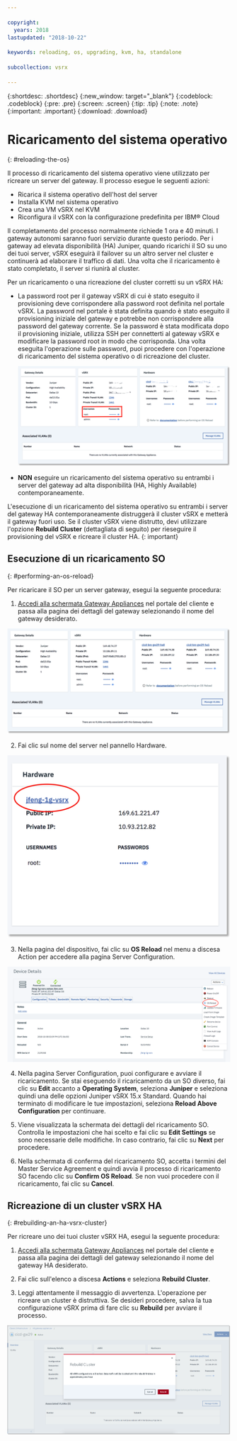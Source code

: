 ```yaml
---

copyright:
  years: 2018
lastupdated: "2018-10-22"

keywords: reloading, os, upgrading, kvm, ha, standalone

subcollection: vsrx

---
```


{:shortdesc: .shortdesc}
{:new_window: target="_blank"}
{:codeblock: .codeblock}
{:pre: .pre}
{:screen: .screen}
{:tip: .tip}
{:note: .note}
{:important: .important}
{:download: .download}

# Ricaricamento del sistema operativo
{: #reloading-the-os}

Il processo di ricaricamento del sistema operativo viene utilizzato per ricreare un server del gateway. Il processo esegue le seguenti azioni:

* Ricarica il sistema operativo dell'host del server
* Installa KVM nel sistema operativo
* Crea una VM vSRX nel KVM
* Riconfigura il vSRX con la configurazione predefinita per IBM® Cloud

Il completamento del processo normalmente richiede 1 ora e 40 minuti. I gateway autonomi saranno fuori servizio durante questo periodo. Per i gateway ad elevata disponibilità (HA) Juniper, quando ricarichi il SO su uno dei tuoi server, vSRX eseguirà il failover su un altro server nel cluster e continuerà ad elaborare il traffico di dati. Una volta che il ricaricamento è stato completato, il server si riunirà al cluster.

Per un ricaricamento o una ricreazione del cluster corretti su un vSRX HA:

* La password root per il gateway vSRX di cui è stato eseguito il provisioning deve corrispondere alla password root definita nel portale vSRX. La password nel portale è stata definita quando è stato eseguito il provisioning iniziale del gateway e potrebbe non corrispondere alla password del gateway corrente. Se la password è stata modificata dopo il provisioning iniziale, utilizza SSH per connetterti al gateway vSRX e modificare la password root in modo che corrisponda. Una volta eseguita l'operazione sulle password, puoi procedere con l'operazione di ricaricamento del sistema operativo o di ricreazione del cluster.

  <img src="images/gw-vsrx-password.png" alt="disegno" style="width: 700px;"/>

* **NON** eseguire un ricaricamento del sistema operativo su entrambi i server del gateway ad alta disponibilità (HA, Highly Available) contemporaneamente.

L'esecuzione di un ricaricamento del sistema operativo su entrambi i server del gateway HA contemporaneamente distruggerà il cluster vSRX e metterà il gateway fuori uso. Se il cluster vSRX viene distrutto, devi utilizzare l'opzione **Rebuild Cluster** (dettagliata di seguito) per rieseguire il provisioning del vSRX e ricreare il cluster HA.
{: important}

## Esecuzione di un ricaricamento SO
{: #performing-an-os-reload}

Per ricaricare il SO per un server gateway, esegui la seguente procedura:

1. [Accedi alla schermata Gateway Appliances](/docs/infrastructure/vsrx?topic=vsrx-viewing-all-your-gateway-appliances) nel portale del cliente e passa alla pagina dei dettagli del gateway selezionando il nome del gateway desiderato.

  <img src="images/gw-sa-details.png" alt="disegno" style="width: 700px;"/>

2. Fai clic sul nome del server nel pannello Hardware.

  ![Server hardware](images/os_hardware.png)

3. Nella pagina del dispositivo, fai clic su **OS Reload** nel menu a discesa Action per accedere alla pagina Server Configuration.

  ![Dettagli del dispositivo](images/os_device_page.png)

4. Nella pagina Server Configuration, puoi configurare e avviare il ricaricamento. Se stai eseguendo il ricaricamento da un SO diverso, fai clic su **Edit** accanto a **Operating System**, seleziona **Juniper** e seleziona quindi una delle opzioni Juniper vSRX 15.x Standard. Quando hai terminato di modificare le tue impostazioni, seleziona **Reload Above Configuration** per continuare.

5. Viene visualizzata la schermata dei dettagli del ricaricamento SO. Controlla le impostazioni che hai scelto e fai clic su **Edit Settings** se sono necessarie delle modifiche. In caso contrario, fai clic su **Next** per procedere.

6. Nella schermata di conferma del ricaricamento SO, accetta i termini del Master Service Agreement e quindi avvia il processo di ricaricamento SO facendo clic su **Confirm OS Reload**. Se non vuoi procedere con il ricaricamento, fai clic su **Cancel**.

## Ricreazione di un cluster vSRX HA
{: #rebuilding-an-ha-vsrx-cluster}

Per ricreare uno dei tuoi cluster vSRX HA, esegui la seguente procedura:

1. [Accedi alla schermata Gateway Appliances](/docs/infrastructure/vsrx?topic=vsrx-viewing-all-your-gateway-appliances) nel portale del cliente e passa alla pagina dei dettagli del gateway selezionando il nome del gateway HA desiderato.

2. Fai clic sull'elenco a discesa **Actions** e seleziona **Rebuild Cluster**.

3. Leggi attentamente il messaggio di avvertenza. L'operazione per ricreare un cluster è distruttiva. Se desideri procedere, salva la tua configurazione vSRX prima di fare clic su **Rebuild** per avviare il processo.

  ![Conferma ricreazione del cluster](images/rebuild_cluster_confirm.png)
